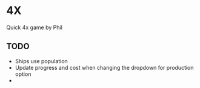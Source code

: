 4X
==

Quick 4x game by Phil


TODO
----

* Ships use population
* Update progress and cost when changing the dropdown for production option
* 
